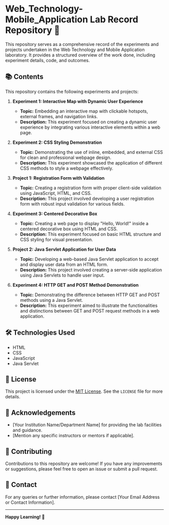 # Web_Technology-Mobile_Application Lab Record Repository 🚀

This repository serves as a comprehensive record of the experiments and projects undertaken in the Web Technology and Mobile Application laboratory. It provides a structured overview of the work done, including experiment details, code, and outcomes.

## 📚 Contents

This repository contains the following experiments and projects:

1.  **Experiment 1: Interactive Map with Dynamic User Experience**
    * **Topic:** Embedding an interactive map with clickable hotspots, external frames, and navigation links.
    * **Description:** This experiment focused on creating a dynamic user experience by integrating various interactive elements within a web page.

2.  **Experiment 2: CSS Styling Demonstration**
    * **Topic:** Demonstrating the use of inline, embedded, and external CSS for clean and professional webpage design.
    * **Description:** This experiment showcased the application of different CSS methods to style a webpage effectively.

3.  **Project 1: Registration Form with Validation**
    * **Topic:** Creating a registration form with proper client-side validation using JavaScript, HTML, and CSS.
    * **Description:** This project involved developing a user registration form with robust input validation for various fields.

4.  **Experiment 3: Centered Decorative Box**
    * **Topic:** Creating a web page to display "Hello, World!" inside a centered decorative box using HTML and CSS.
    * **Description:** This experiment focused on basic HTML structure and CSS styling for visual presentation.

5.  **Project 2: Java Servlet Application for User Data**
    * **Topic:** Developing a web-based Java Servlet application to accept and display user data from an HTML form.
    * **Description:** This project involved creating a server-side application using Java Servlets to handle user input.

6.  **Experiment 4: HTTP GET and POST Method Demonstration**
    * **Topic:** Demonstrating the difference between HTTP GET and POST methods using a Java Servlet.
    * **Description:** This experiment aimed to illustrate the functionalities and distinctions between GET and POST request methods in a web application.

## 🛠️ Technologies Used

* HTML
* CSS
* JavaScript
* Java Servlet

## 📜 License

This project is licensed under the [MIT License](LICENSE). See the `LICENSE` file for more details.

## 🙏 Acknowledgements

* [Your Institution Name/Department Name] for providing the lab facilities and guidance.
* [Mention any specific instructors or mentors if applicable].

## 🤝 Contributing

Contributions to this repository are welcome! If you have any improvements or suggestions, please feel free to open an issue or submit a pull request.

## 📧 Contact

For any queries or further information, please contact [Your Email Address or Contact Information].

---

**Happy Learning! 🎉**